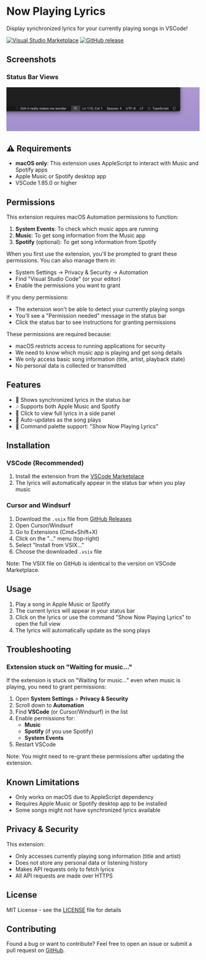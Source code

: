 # Now Playing Lyrics

Display synchronized lyrics for your currently playing songs in VSCode! 

[![Visual Studio Marketplace](https://img.shields.io/visual-studio-marketplace/v/maniyadv.now-playing-lyrics)](https://marketplace.visualstudio.com/items?itemName=maniyadv.now-playing-lyrics)
[![GitHub release](https://img.shields.io/github/v/release/maniyadv/vscode-now-playing-lyrics)](https://github.com/maniyadv/vscode-now-playing-lyrics/releases/latest)

## Screenshots

### Status Bar Views
![Screenshot](images/demo/screenshot.png)

## ⚠️ Requirements

- **macOS only**: This extension uses AppleScript to interact with Music and Spotify apps
- Apple Music or Spotify desktop app
- VSCode 1.85.0 or higher

## Permissions

This extension requires macOS Automation permissions to function:

1. **System Events**: To check which music apps are running
2. **Music**: To get song information from the Music app
3. **Spotify** (optional): To get song information from Spotify

When you first use the extension, you'll be prompted to grant these permissions. You can also manage them in:
- System Settings → Privacy & Security → Automation
- Find "Visual Studio Code" (or your editor)
- Enable the permissions you want to grant

If you deny permissions:
- The extension won't be able to detect your currently playing songs
- You'll see a "Permission needed" message in the status bar
- Click the status bar to see instructions for granting permissions

These permissions are required because:
- macOS restricts access to running applications for security
- We need to know which music app is playing and get song details
- We only access basic song information (title, artist, playback state)
- No personal data is collected or transmitted

## Features

- 🎵 Shows synchronized lyrics in the status bar
- 🎶 Supports both Apple Music and Spotify
- 📝 Click to view full lyrics in a side panel
- 🔄 Auto-updates as the song plays
- 🎯 Command palette support: "Show Now Playing Lyrics"

## Installation

### VSCode (Recommended)
1. Install the extension from the [VSCode Marketplace](https://marketplace.visualstudio.com/items?itemName=maniyadv.now-playing-lyrics)
2. The lyrics will automatically appear in the status bar when you play music

### Cursor and Windsurf
1. Download the `.vsix` file from [GitHub Releases](https://github.com/maniyadv/vscode-now-playing-lyrics/releases/latest)
2. Open Cursor/Windsurf
3. Go to Extensions (Cmd+Shift+X)
4. Click on the "..." menu (top-right)
5. Select "Install from VSIX..."
6. Choose the downloaded `.vsix` file

Note: The VSIX file on GitHub is identical to the version on VSCode Marketplace.

## Usage

1. Play a song in Apple Music or Spotify
2. The current lyrics will appear in your status bar
3. Click on the lyrics or use the command "Show Now Playing Lyrics" to open the full view
4. The lyrics will automatically update as the song plays

## Troubleshooting

### Extension stuck on "Waiting for music..."

If the extension is stuck on "Waiting for music..." even when music is playing, you need to grant permissions:

1. Open **System Settings** > **Privacy & Security**
2. Scroll down to **Automation**
3. Find **VSCode** (or Cursor/Windsurf) in the list
4. Enable permissions for:
   - **Music**
   - **Spotify** (if you use Spotify)
   - **System Events**
5. Restart VSCode

Note: You might need to re-grant these permissions after updating the extension.

## Known Limitations

- Only works on macOS due to AppleScript dependency
- Requires Apple Music or Spotify desktop app to be installed
- Some songs might not have synchronized lyrics available

## Privacy & Security

This extension:
- Only accesses currently playing song information (title and artist)
- Does not store any personal data or listening history
- Makes API requests only to fetch lyrics
- All API requests are made over HTTPS

## License

MIT License - see the [LICENSE](LICENSE) file for details

## Contributing

Found a bug or want to contribute? Feel free to open an issue or submit a pull request on [GitHub](https://github.com/maniyadv/vscode-now-playing-lyrics).
